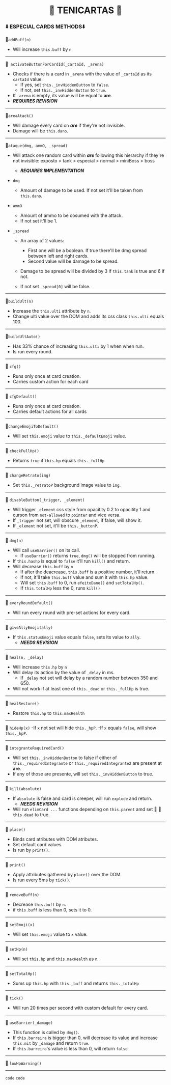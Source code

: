 # <div align='center' >  🎴 TENICARTAS 🎴 </div>


### ⬇️ ESPECIAL CARDS METHODS⬇️


🔹`addBuff(n)` 

 - Will increase `this.buff` by `n`

---
🔹` activateButtonForCardId(_cartaId, _arena)` 
 - Checks if there is a card in `_arena` with the value of `_cartaId` as its `cartaId` value.
   - If yes, set `this._invHiddenButton` to `false`.
   - If not, set `this._invHiddenButton` to `true`.
- If `_arena` is empty, its value will be equal to **are**.
- ***REQUIRES REVISION***

---
🔹`areaAtack()`

 - Will damage every card on ***are*** if they're not invisible.
 - Damage will be `this.dano`.

---
🔹`ataque(dmg, ammO, _spread)`

- Will attack one random card within ***are*** following this hierarchy if they're not invisible: exposto > tank > especial > normal > miniBoss > boss
  
   - ***REQUIRES IMPLEMENTATION***

- `dmg` 
  - Amount of damage to be used. If not set it'll be taken from `this.dano`.


- `ammO` 
  - Amount of ammo to be cosumed with the attack. 
  - If not set it'll be 1.
  

- `_spread` 
   - An array of 2 values: 
      - First one will be a boolean. 
      If true there'll be dmg spread between left and right cards.
      - Second value will be damage to be spread.

    - Damage to be spread will be divided by 3 if `this.tank` is true and 6 if not.
    - If not set `_spread[0]` will be false.
---
🔹`buildUlt(n)`

 - Increase the `this.ulti` attribute by `n`.
 - Change ulti value over the DOM and adds its css class `this.ulti` equals 100.

---
🔹`buildUltAuto()`

 - Has 33% chance of increasing `this.ulti` by 1 when when run.
 - Is run every round.


---
🔹 `cfg()`
  - Runs only once at card creation.
  - Carries custom action for each card

---
🔹 `cfgDefault()`
  - Runs only once at card creation.
  - Carries default actions for all cards


---
🔹`changeEmojiToDefault()`
 - Will set `this.emoji` value to `this._defaultEmoji` value.

----------------- 
🔹 `checkFullHp()` 

- Returns `true` if `this.hp` equals `this._fullHp`

---
🔹 `changeRetrato(img)` 
 - Set `this._retratoP` background image value to `img`.

---
🔹 `disableButton(_trigger, _element)`

 - Will trigger `_element` css style from opacitity 0.2 to opacitity 1 and curson from `not-allowed` to `pointer` and vice versa.
 - If `_trigger` not set, will obscure `_element`, if false, will show it.
 - If `_element` not set, it'll be `this._buttonP`.
 
---
🔹 `dmg(n)`

  - Will call `useBarrier()` on its call.
    - If `useBarrier()` returns `true`, `dmg()` will be stopped from running.
  - If `this.hashp` is equal to `false` it'll run `kill()` and return.
  - Will decrease `this.buff` by `n`
    -  If after the deacrease, `this.buff` is a positive number, it'll return.
    -  If not, it'll take `this.buff` value and sum it with `this.hp` value.
    -  Will set  `this.buff` to 0, run  `efeitoDano()` and `setTotalHp()`.
    -  If `this.totalHp` less the 0, runs `kill()`

---
🔹 `everyRoundDefault()`
  - Will run every round with pre-set actions for every card.


---
🔹 `giveAllyEmoji(ally)`

 - If `this.statusEmoji` value equals `false`, sets its value to `ally`.
    - ***NEEDS REVISION*** 

----
🔹 `heal(n, _delay)`
- Will increase `this.hp` by `n`
- Will delay its action by the value of `_delay` in ms.
    - If `_delay` not set will delay by a random number between 350 and 650. 
- Will not work if at least one of `this._dead` or `this._fullHp` is true.

---
🔹 `healRestore()`
- Restore `this.hp` to `this.maxHealth`

---
🔹 `hideHp(x)`
  -If `x` not set will hide `this._hpP`.
  -If `x` equals `false`, will show `this._hpP`.

---
🔹 `integranteRequiredCard()`
 - Will set `this._invHiddenButton` to false if either of `this._requiredIntegrante` or `this._requiredIntegrante2` are present at **are**.
 - If any of those are presente, will set `this._invHiddenButton` to true.

---
🔹 `kill(absolute)`
- If `absolute` is false and card is creeper, will run `explode` and return.
   - ***NEEDS REVISION***
- Will run `elimCard ...` functions depending on `this.parent` amd set 🔹 🔹 `this.dead` to true.

----------------- 
🔹 `place()` 

 - Binds card atributes with DOM atributes.
 - Set default card values.
 - Is run by `print()`.

---
🔹 `print()`
  - Apply attributes gathered by `place()` over the DOM.
  - Is run every 5ms by `tick()`.

---
🔹 `removeBuff(n)`
  - Decrease `this.buff` by `n`.
  - if `this.buff` is less than 0, sets it to 0.


---
🔹 `setEmoji(x)`
- Will set `this.emoji` value to `x` value.

---
🔹 `setHp(n)`

- Will set `this.hp` and `this.maxHealth` as `n`.


----------------- 
🔹 `setTotalHp()` 

- Sums up `this.hp` with `this._buff` and returns `this._totalHp`

---
🔹 `tick()` 
  - Will run 20 times per second with custom default for every card.

---
🔹 `useBarrier(_damage)`
 - This function is called by `dmg()`.
 - If `this.barreira` is bigger than 0, will decrease its value and increase `this.mit` by `_damage` and return `true`.
 - If `this.barreira`'s value is less than 0, will return `false`

---
🔹 `lowHpWarning()`

---
`code`
`code`